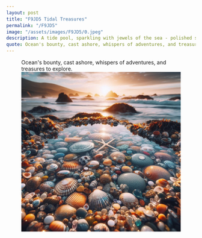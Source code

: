 ```yaml
---
layout: post
title: "F9JD5 Tidal Treasures"
permalink: "/F9JD5"
image: "/assets/images/F9JD5/0.jpeg"
description: A tide pool, sparkling with jewels of the sea - polished shells, pebbles kissed by time, and secrets left behind.
quote: Ocean's bounty, cast ashore, whispers of adventures, and treasures to explore.
---
```


<figure>
  <figcaption>Ocean's bounty, cast ashore, whispers of adventures, and treasures to explore.</figcaption>
  <img src="/assets/images/F9JD5/0.jpeg" alt="A tide pool, sparkling with jewels of the sea - polished shells, pebbles kissed by time, and secrets left behind." title="A tide pool, sparkling with jewels of the sea - polished shells, pebbles kissed by time, and secrets left behind.">
</figure>

